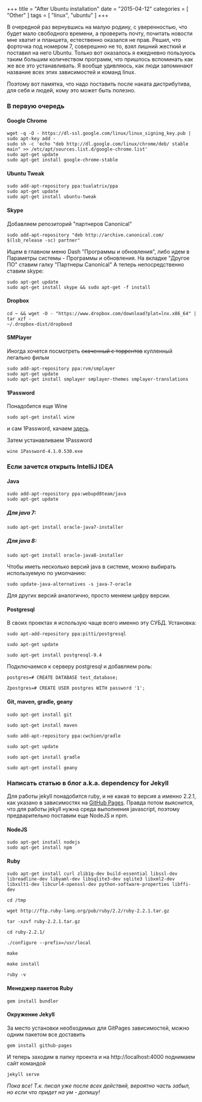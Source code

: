 +++
title = "After Ubuntu installation"
date = "2015-04-12"
categories = [
    "Other"
]
tags = [ 
    "linux", 
    "ubuntu" 
]
+++

В очередной раз вернувшись на малую родину, с уверенностью, что будет мало свободного времени, а
проверить почту, почитать новости мне хватит и планшета, естественно оказался не прав.
Решил, что форточка под номером 7, соверешнно не то, взял лишний жесткий и поставил на него 
Ubuntu. Только вот оказалось я ежедневно пользуюсь таким большим количеством программ,
что пришлось вспоминать как же все это устанавливать. Я вообще удивляюсь, как люди запоминают
название всех этих зависимостей и команд linux.

Поэтому вот памятка, что надо поставить после наката дистрибутива, для себя и людей, кому это может быть полезно.

<!--more-->

### В первую очередь

#### Google Chrome

```
wget -q -O - https://dl-ssl.google.com/linux/linux_signing_key.pub | sudo apt-key add -
sudo sh -c 'echo "deb http://dl.google.com/linux/chrome/deb/ stable main" >> /etc/apt/sources.list.d/google-chrome.list'
sudo apt-get update
sudo apt-get install google-chrome-stable
```

#### Ubuntu Tweak

```
sudo add-apt-repository ppa:tualatrix/ppa
sudo apt-get update 
sudo apt-get install ubuntu-tweak
```

#### Skype
Добавляем репозиторий "партнеров Canonical"

```
sudo add-apt-repository "deb http://archive.canonical.com/ $(lsb_release -sc) partner"
```

Ищем в главном меню Dash "Программы и обновления", либо идем в Параметры системы -  Программы и обновления.
На вкладке "Другое ПО" ставим галку "Партнеры Canonical"
А теперь непосредственно ставим skype:

```
sudo apt-get update
sudo apt-get install skype && sudo apt-get -f install
```

#### Dropbox

```
cd ~ && wget -O - "https://www.dropbox.com/download?plat=lnx.x86_64" | tar xzf -
~/.dropbox-dist/dropboxd
```

#### SMPlayer
Иногда хочется посмотреть ~~скаченный с торрентов~~ купленный легально фильм

```
sudo add-apt-repository ppa:rvm/smplayer
sudo apt-get update
sudo apt-get install smplayer smplayer-themes smplayer-translations
```

#### 1Password
Понадобится еще Wine

```
sudo apt-get install wine
```

и сам 1Password, качаем [здесь](https://agilebits.com/onepassword/windows).

Затем устанавливаем 1Password

```
wine 1Password-4.1.0.530.exe
```

### Если зачется открыть IntelliJ IDEA

#### Java

```
sudo add-apt-repository ppa:webupd8team/java
sudo apt-get update
```

##### Для java 7:

```
sudo apt-get install oracle-java7-installer
```

##### Для java 8:

```
sudo apt-get install oracle-java8-installer
```

Чтобы иметь несколько версий java в системе, можно выбирать используемую по умолчанию:

```
sudo update-java-alternatives -s java-7-oracle
```

Для других версий аналогично, просто меняем цифру версии.

#### Postgresql

В своих проектах я использую чаще всего именно эту СУБД.
Установка:

```
sudo apt-add-repository ppa:pitti/postgresql
```

```
sudo apt-get update
```

```
sudo apt-get install postgresql-9.4
```


Подключаемся к серверу postgresql и добавляем роль:


```
postgres=# CREATE DATABASE test_database;
```

```
Zpostgres=# CREATE USER postgres WITH password '1';
```

#### Git, maven, gradle, geany

```
sudo apt-get install git
```

```
sudo apt-get install maven
```

```
sudo add-apt-repository ppa:cwchien/gradle
```

```
sudo apt-get update
```

```
sudo apt-get install gradle
```

```
sudo apt-get install geany
```

### Написать статью в блог a.k.a. dependency for Jekyll

Для работы jekyll понадобится ruby, и не какая то версия а именно 2.2.1, 
как указано в зависимостях на [GitHub Pages](https://pages.github.com/versions/).
Правда потом выяснится, что для работы jekyll нужна среда выполнения javascript, поэтому
предварительно поставим еще NodeJS и npm.

#### NodeJS

```
sudo apt-get install nodejs
sudo apt-get install npm
```

#### Ruby

```
sudo apt-get install curl zlib1g-dev build-essential libssl-dev libreadline-dev libyaml-dev libsqlite3-dev sqlite3 libxml2-dev libxslt1-dev libcurl4-openssl-dev python-software-properties libffi-dev
```

```
cd /tmp
```

```
wget http://ftp.ruby-lang.org/pub/ruby/2.2/ruby-2.2.1.tar.gz
```

```
tar -xzvf ruby-2.2.1.tar.gz
```

```
cd ruby-2.2.1/
```

```
./configure --prefix=/usr/local
```

```
make
```

```
make install
```

```
ruby -v
```

#### Менеджер пакетов Ruby 

```
gem install bundler
```

#### Окружение Jekyll

За место установки необходимых для GitPages зависимостей, можно одним пакетом все доставить

```
gem install github-pages
```

И теперь заходим в папку проекта и на http://localhost:4000 поднимаем сайт командой

```
jekyll serve
```

*Пока все! Т.к. писал уже после всех действий, вероятно часть забыл, 
но если что придет на ум - допишу!*

